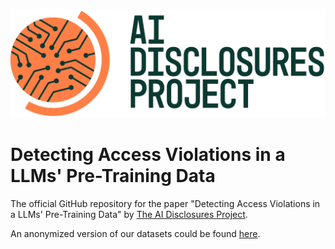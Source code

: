 ![image](Figures/green+orange-full-color_lrg.jpg) 

# Detecting Access Violations in a LLMs' Pre-Training Data


The official GitHub repository for the paper "Detecting Access Violations in a LLMs' Pre-Training Data" by [The AI Disclosures Project](https://www.ssrc.org/programs/ai-disclosures-project/).

An anonymized version of our datasets could be found [here](https://drive.google.com/drive/folders/10A3FIe6hjb_pURaDULWSSJwUXS-gUSgG?usp=sharing).